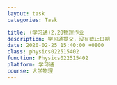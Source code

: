 ```yaml
---
layout: task
categories: Task

title: (学习通)2.20物理作业
description: 学习通提交，没有截止日期
date: 2020-02-25 15:40:00 +0800
class: physics022515402
function: Physics022515402
platform: 学习通
course: 大学物理
---
```


